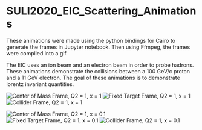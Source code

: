 # SULI2020_EIC_Scattering_Animations
These animations were made using the python bindings for Cairo to generate the frames in Jupyter notebook. Then using Ffmpeg, the frames were compiled into a gif.

The EIC uses an ion beam and an electron beam in order to probe hadrons. These animations demonstrate the collisions between a 100 GeV/c proton and a 11 GeV electron. The goal of these animations is to demonstrate lorentz invariant quantities.

![Center of Mass Frame, Q2 = 1, x = 1](https://github.com/shrewberry/SULI2020_EIC_Scattering_Animations/blob/main/animations/elastic-CMS-q2=1.gif?raw=true)
![Fixed Target Frame, Q2 = 1, x = 1](https://github.com/shrewberry/SULI2020_EIC_Scattering_Animations/blob/main/animations/elastic-LAB-q2=1.gif?raw=true)
![Collider Frame, Q2 = 1, x = 1](https://github.com/shrewberry/SULI2020_EIC_Scattering_Animations/blob/main/animations/elastic-collider-q2=1.gif?raw=true)

![Center of Mass Frame, Q2 = 1, x = 0.1](https://github.com/shrewberry/SULI2020_EIC_Scattering_Animations/blob/main/animations/inelastic-CMS-q2=1-x=0.1.gif?raw=true)
![Fixed Target Frame, Q2 = 1, x = 0.1](https://github.com/shrewberry/SULI2020_EIC_Scattering_Animations/blob/main/animations/inelastic-LAB-q2=1-x=0.1.gif?raw=true)
![Collider Frame, Q2 = 1, x = 0.1](https://github.com/shrewberry/SULI2020_EIC_Scattering_Animations/blob/main/animations/inelastic-collider-q2=1-x=0.1.gif?raw=true)

